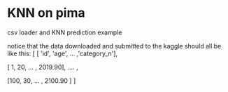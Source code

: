 # KNN on pima
csv loader and KNN prediction example

notice that the data downloaded and submitted to the kaggle should all be like this:
[ [ 'id', 'age', ... ,'category_n'],

[ 1, 20, ... , 2019.90], .... ,

[100, 30, ... , 2100.90 ] ]

